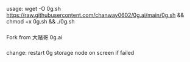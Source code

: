 usage: wget -O 0g.sh https://raw.githubusercontent.com/chanway0602/0g.ai/main/0g.sh && chmod +x 0g.sh && ./0g.sh

###
Fork from 大赌哥 0g.ai

###
change: restart 0g storage node on screen if failed


